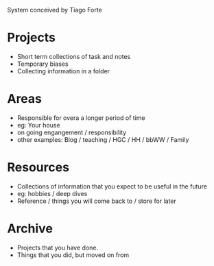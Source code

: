 System conceived by Tiago Forte

# Projects
- Short term collections of task and notes
- Temporary biases
- Collecting information in a folder

# Areas

- Responsible for overa a longer period of time
- eg: Your house
- on going engangement / responsibility
- other examples: Blog / teaching / HGC / HH / bbWW / Family


# Resources

- Collections of information that you expect to be useful in the future
- eg: hobbies / deep dives
- Reference / things you will come back to / store for later

# Archive

- Projects that you have done.
- Things that you did, but moved on from
